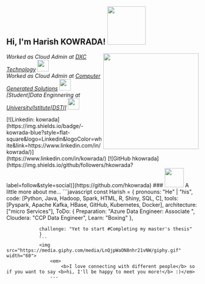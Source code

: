 <h2> Hi, I'm Harish KOWRADA! <img src="https://media.giphy.com/media/efekGoJMGlbpolOC1F/giphy.gif" width="100"></h2>
	<img align='right' src="https://media.giphy.com/media/TdjQAgDIkRsYm1HUbt/giphy.gif" width="250">
		<p>
			<em>Worked as Cloud Admin at <a href="https://www.dxc.technology/">DXC Technology</a>
				<img src="https://media.giphy.com/media/WUlplcMpOCEmTGBtBW/giphy.gif" width="30"></br>Worked as Cloud Admin at <a href="https://www.cgsinc.com/en">Computer Generated Solutions</a>
				<img src="https://media.giphy.com/media/WUlplcMpOCEmTGBtBW/giphy.gif" width="30"></br>[Student]Data Enginnering at <a href="https://www.datasciencetech.institute/">University/Istitute[DSTI]</a>
				<img src="https://media.giphy.com/media/3otO6zntMrmhpvaYX6/giphy.gif" width="30">
				</em>
			</p>
			[![Linkedin: kowrada](https://img.shields.io/badge/-kowrada-blue?style=flat-square&logo=Linkedin&logoColor=white&link=https://www.linkedin.com/in/kowrada/)](https://www.linkedin.com/in/kowrada/)
			[![GitHub hkowrada](https://img.shields.io/github/followers/hkowrada?label=follow&style=social)](https://github.com/hkowrada)
			### <img src="https://media.giphy.com/media/VgCDAzcKvsR6OM0uWg/giphy.gif" width="50"> A little more about me...
				```javascript
				const Harish = {
				pronouns: "He" | "his",
				code: [Python, Java, Hadoop, Spark, HTML, R, Shiny, SQL, C],
				tools: [Pyspark, Apache Kafka, HBase, GitHub, Kubernetes, Docker],
				architecture: ["micro Services"],
				ToDo: {
				Preparation: "Azure Data Engineer: Associate ",
				Cloudera: "CCP Data Engineer",
				Learn: "Boxing"
				},
				
				challenge: "Yet to start #Completing my master's thesis"
				}
				```
				<img src="https://media.giphy.com/media/LnQjpWaON8nhr21vNW/giphy.gif" width="60">
					<em>
						<b>I love connecting with different people</b> so if you want to say <b>hi, I'll be happy to meet you more!</b> :)</em>
					---
					
